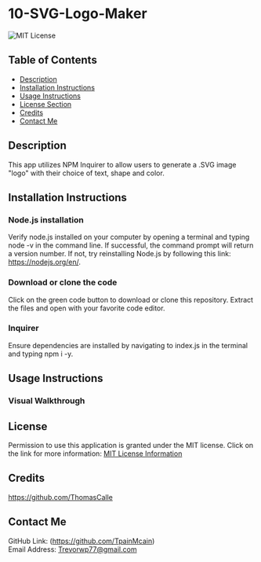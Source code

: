# 10-SVG-Logo-Maker
![MIT License](https://img.shields.io/badge/license-MIT-important)

## Table of Contents
  - [Description](#description)
  - [Installation Instructions](#installation-instructions)
  - [Usage Instructions](#usage-instructions)
  - [License Section](#license)
  - [Credits](#credits)
  - [Contact Me](#contact-me)
  
## Description
This app utilizes NPM Inquirer to allow users to generate a .SVG image "logo" with their choice of text, shape and color. 
  
## Installation Instructions
  ### Node.js installation
  Verify node.js installed on your computer by opening a terminal and typing node -v in the command line. If successful, the command prompt will return a version number. If not, try reinstalling Node.js by following this link: https://nodejs.org/en/.
  ###  Download or clone the code
  Click on the green code button to download or clone this repository. Extract the files and open with your favorite code editor.
  ### Inquirer
  Ensure dependencies are installed by navigating to index.js in the terminal and typing npm i -y.
  
## Usage Instructions

### Visual Walkthrough

    
## License
Permission to use this application is granted under the MIT license.
Click on the link for more information: [MIT License Information](https://opensource.org/licenses/MIT)
  
## Credits
https://github.com/ThomasCalle
  
## Contact Me
GitHub Link: (https://github.com/TpainMcain)<br>
Email Address: <Trevorwp77@gmail.com>
